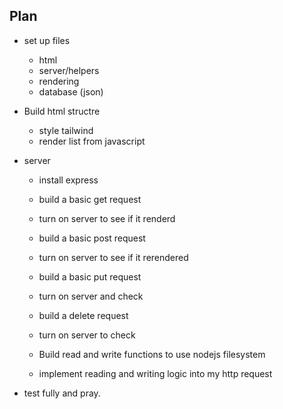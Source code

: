 ## Plan

- set up files

  - html
  - server/helpers
  - rendering
  - database (json)

- Build html structre

  - style tailwind
  - render list from javascript

- server

  - install express
  - build a basic get request
  - turn on server to see if it renderd
  - build a basic post request
  - turn on server to see if it rerendered
  - build a basic put request
  - turn on server and check
  - build a delete request
  - turn on server to check

  - Build read and write functions to use nodejs filesystem
  - implement reading and writing logic into my http request

- test fully and pray.
